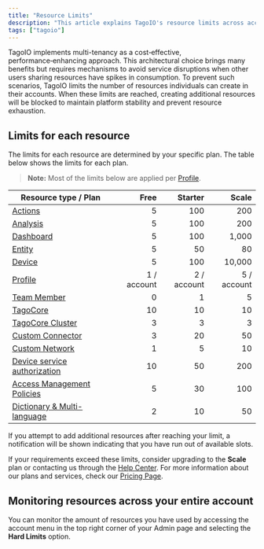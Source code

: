 ```yaml
---
title: "Resource Limits"
description: "This article explains TagoIO's resource limits across account plans and lists the per-plan limits for common resource types, noting that most limits apply per Profile."
tags: ["tagoio"]
---
```

TagoIO implements multi-tenancy as a cost‑effective, performance‑enhancing approach. This architectural choice brings many benefits but requires mechanisms to avoid service disruptions when other users sharing resources have spikes in consumption. To prevent such scenarios, TagoIO limits the number of resources individuals can create in their accounts. When these limits are reached, creating additional resources will be blocked to maintain platform stability and prevent resource exhaustion.

## Limits for each resource

The limits for each resource are determined by your specific plan. The table below shows the limits for each plan.

> **Note:** Most of the limits below are applied per [Profile](../account/profiles).

| Resource type / Plan | Free | Starter | Scale |
|---|---:|---:|---:|
| [Actions](../actions/actions) | 5 | 100 | 200 |
| [Analysis](../analysis/analysis-overview) | 5 | 100 | 200 |
| [Dashboard](../dashboards/creating-dashboard-tabs) | 5 | 100 | 1,000 |
| [Entity](entities/entities) | 5 | 50 | 80 |
| [Device](../devices/devices) | 5 | 100 | 10,000 |
| [Profile](../account/profiles) | 1 / account | 2 / account | 5 / account |
| [Team Member](/tagoio/team-management-sharing-your-profile) | 0 | 1 | 5 |
| [TagoCore](/tagocore/tagocore) | 10 | 10 | 10 |
| [TagoCore Cluster](/tagocore/tagocore-cluster) | 3 | 3 | 3 |
| [Custom Connector](/tagoio/connector-overview) | 3 | 20 | 50 |
| [Custom Network](/tagoio/creating-a-network-integration) | 1 | 5 | 10 |
| [Device service authorization](/tagoio/security/authorization) | 10 | 50 | 200 |
| [Access Management Policies](/tagoio/security/access-management) | 5 | 30 | 100 |
| [Dictionary & Multi-language](/tagoio/dictionaries) | 2 | 10 | 50 |

If you attempt to add additional resources after reaching your limit, a notification will be shown indicating that you have run out of available slots.

If your requirements exceed these limits, consider upgrading to the **Scale** plan or contacting us through the [Help Center](https://help.tago.io/portal/en/newticket). For more information about our plans and services, check our [Pricing Page](https://tago.io/pricing).

## Monitoring resources across your entire account

You can monitor the amount of resources you have used by accessing the account menu in the top right corner of your Admin page and selecting the **Hard Limits** option.